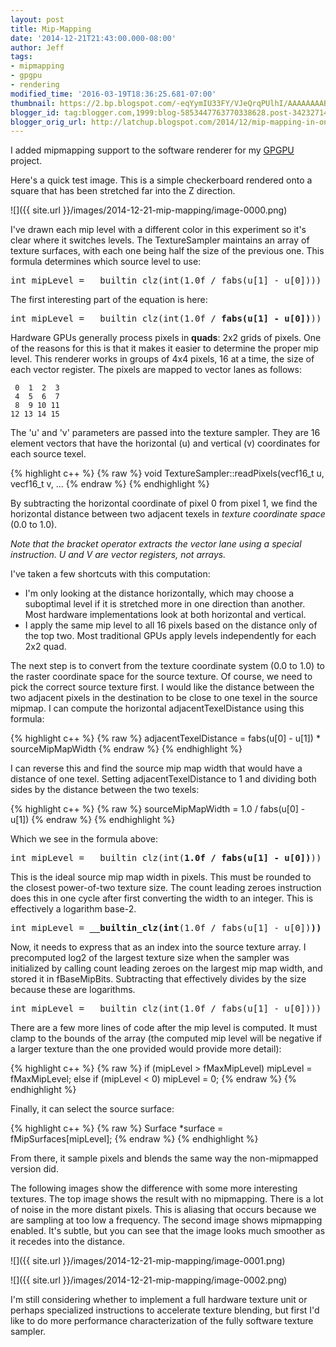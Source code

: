 ```yaml
---
layout: post
title: Mip-Mapping
date: '2014-12-21T21:43:00.000-08:00'
author: Jeff
tags:
- mipmapping
- gpgpu
- rendering
modified_time: '2016-03-19T18:36:25.681-07:00'
thumbnail: https://2.bp.blogspot.com/-eqYymIU33FY/VJeQrqPUlhI/AAAAAAAABwA/JBJRGIFFq6k/s72-c/reference.png
blogger_id: tag:blogger.com,1999:blog-5853447763770338628.post-3423271450809267509
blogger_orig_url: http://latchup.blogspot.com/2014/12/mip-mapping-in-one-line-of-code.html
---
```


I added mipmapping support to the software renderer for my
[GPGPU](https://github.com/jbush001/NyuziProcessor) project.

Here's a quick test image. This is a simple checkerboard rendered onto a
square that has been stretched far into the Z direction.

![]({{ site.url }}/images/2014-12-21-mip-mapping/image-0000.png)

I've drawn each mip level with a different color in this experiment so it's
clear where it switches levels. The TextureSampler maintains an array of
texture surfaces, with each one being half the size of the previous one.  This
formula determines which source level to use:

<pre>
int mipLevel = __builtin_clz(int(1.0f / fabs(u[1] - u[0]))) - fBaseMipBits;
</pre>

The first interesting part of the equation is here:

<pre>
int mipLevel = __builtin_clz(int(1.0f / <b>fabs(u[1] - u[0])</b>)) - fBaseMipBits;
</pre>

Hardware GPUs generally process pixels in **quads**: 2x2 grids of pixels.  One
of the reasons for this is that it makes it easier to determine the proper mip
level. This renderer works in groups of 4x4 pixels, 16 at a time, the size of
each vector register.  The pixels are mapped to vector lanes as follows:

     0  1  2  3
     4  5  6  7
     8  9 10 11
    12 13 14 15

The 'u' and 'v' parameters are passed into the texture sampler.  They are 16
element vectors that have the horizontal (u) and vertical (v) coordinates for
each source texel.

{% highlight c++ %}
{% raw %}
void TextureSampler::readPixels(vecf16_t u, vecf16_t v, ...
{% endraw %}
{% endhighlight %}

By subtracting the horizontal coordinate of pixel 0 from pixel 1, we find the
horizontal distance between two adjacent texels in _texture coordinate space_
(0.0 to 1.0).

*Note that the bracket operator extracts the vector lane using a special
instruction. U and V are vector registers, not arrays.*

I've taken a few shortcuts with this computation:

  * I'm only looking at the distance horizontally, which may choose a
    suboptimal level if it is stretched more in one direction than another.
    Most hardware implementations look at both horizontal and vertical.
  * I apply the same mip level to all 16 pixels based on the distance only of
    the top two. Most traditional GPUs apply levels independently for each 2x2
    quad.

The next step is to convert from the texture coordinate system (0.0 to 1.0) to
the raster coordinate space for the source texture. Of course, we need to pick
the correct source texture first.  I would like the distance between the two
adjacent pixels in the destination to be close to one texel in the source
mipmap. I can compute the horizontal adjacentTexelDistance using this formula:

{% highlight c++ %}
{% raw %}
adjacentTexelDistance = fabs(u[0] - u[1]) * sourceMipMapWidth
{% endraw %}
{% endhighlight %}

I can reverse this and find the source mip map width that would have a
distance of one texel.  Setting adjacentTexelDistance to 1 and dividing both
sides by the distance between the two texels:

{% highlight c++ %}
{% raw %}
sourceMipMapWidth = 1.0 / fabs(u[0] - u[1])
{% endraw %}
{% endhighlight %}


Which we see in the formula above:

<pre>
int mipLevel = __builtin_clz(int(<b>1.0f / fabs(u[1] - u[0])</b>)) - fBaseMipBits;
</pre>

This is the ideal source mip map width in pixels. This must be rounded to the
closest power-of-two texture size.  The count leading zeroes instruction does
this in one cycle after first converting the width to an integer. This is
effectively a logarithm base-2.

<pre>
int mipLevel = <b>__builtin_clz(int</b>(1.0f / fabs(u[1] - u[0])<b>))</b> - fBaseMipBits;
</pre>

Now, it needs to express that as an index into the source texture array.  I
precomputed log2 of the largest texture size when the sampler was initialized
by calling count leading zeroes on the largest mip map width, and stored it in
fBaseMipBits. Subtracting that effectively divides by the size because these
are logarithms.

<pre>
int mipLevel = __builtin_clz(int(1.0f / fabs(u[1] - u[0])))<b> - fBaseMipBits;</b>
</pre>

There are a few more lines of code after the mip level is computed. It must
clamp to the bounds of the array (the computed mip level will be negative if a
larger texture than the one provided would provide more detail):

{% highlight c++ %}
{% raw %}
if (mipLevel > fMaxMipLevel)
    mipLevel = fMaxMipLevel;
else if (mipLevel < 0)
    mipLevel = 0;
{% endraw %}
{% endhighlight %}

Finally, it can select the source surface:

{% highlight c++ %}
{% raw %}
Surface *surface = fMipSurfaces[mipLevel];
{% endraw %}
{% endhighlight %}

From there, it sample pixels and blends the same way the non-mipmapped version
did.

The following images show the difference with some more interesting textures.
The top image shows the result with no mipmapping.   There is a lot of noise
in the more distant pixels. This is aliasing that occurs because we are
sampling at too low a frequency. The second image shows mipmapping enabled.
It's subtle, but you can see that the image looks much smoother as it recedes
into the distance.

![]({{ site.url }}/images/2014-12-21-mip-mapping/image-0001.png)

![]({{ site.url }}/images/2014-12-21-mip-mapping/image-0002.png)

I'm still considering whether to implement a full hardware texture unit or
perhaps specialized instructions to accelerate texture blending, but first I'd
like to do more performance characterization of the fully software texture
sampler.
